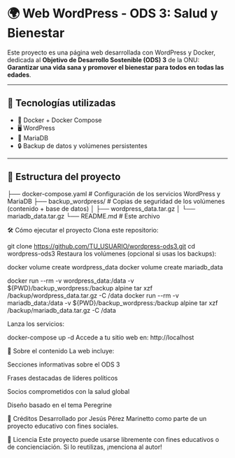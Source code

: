# 🌍 Web WordPress - ODS 3: Salud y Bienestar

Este proyecto es una página web desarrollada con WordPress y Docker, dedicada al **Objetivo de Desarrollo Sostenible (ODS) 3** de la ONU: **Garantizar una vida sana y promover el bienestar para todos en todas las edades**.

---

## 🚀 Tecnologías utilizadas

- 🐳 Docker + Docker Compose
- 🖥️ WordPress
- 🐬 MariaDB
- 🔒 Backup de datos y volúmenes persistentes

---

## 📂 Estructura del proyecto

├── docker-compose.yaml         # Configuración de los servicios WordPress y MariaDB
├── backup_wordpress/           # Copias de seguridad de los volúmenes (contenido + base de datos)
│   ├── wordpress_data.tar.gz
│   └── mariadb_data.tar.gz
└── README.md                   # Este archivo

🛠️ Cómo ejecutar el proyecto
Clona este repositorio:

git clone https://github.com/TU_USUARIO/wordpress-ods3.git
cd wordpress-ods3
Restaura los volúmenes (opcional si usas los backups):


docker volume create wordpress_data
docker volume create mariadb_data

docker run --rm -v wordpress_data:/data -v ${PWD}/backup_wordpress:/backup alpine tar xzf /backup/wordpress_data.tar.gz -C /data
docker run --rm -v mariadb_data:/data -v ${PWD}/backup_wordpress:/backup alpine tar xzf /backup/mariadb_data.tar.gz -C /data

Lanza los servicios:

docker-compose up -d
Accede a tu sitio web en: http://localhost

🧠 Sobre el contenido
La web incluye:

Secciones informativas sobre el ODS 3

Frases destacadas de líderes políticos

Socios comprometidos con la salud global

Diseño basado en el tema Peregrine

🧳 Créditos
Desarrollado por Jesús Pérez Marinetto como parte de un proyecto educativo con fines sociales.

📝 Licencia
Este proyecto puede usarse libremente con fines educativos o de concienciación. Si lo reutilizas, ¡menciona al autor!
